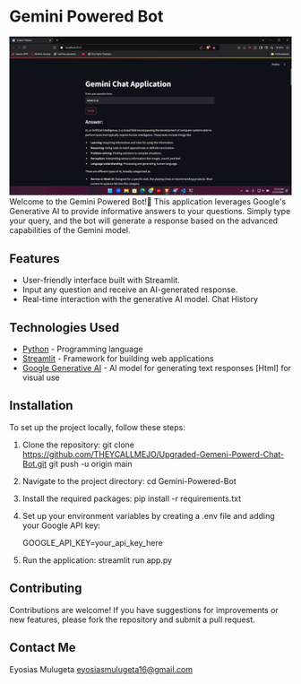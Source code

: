 # Gemini Powered Bot
![App's Demo](https://raw.githubusercontent.com/THEYCALLMEJO/Upgraded-Gemeni-Powerd-Chat-Bot/master/Demo.png)
Welcome to the Gemini Powered Bot!👋 This application leverages Google's Generative AI to provide informative answers to your questions. Simply type your query, and the bot will generate a response based on the advanced capabilities of the Gemini model.

## Features
- User-friendly interface built with Streamlit.
- Input any question and receive an AI-generated response.
- Real-time interaction with the generative AI model.
Chat History

## Technologies Used
- [Python](https://www.python.org/) - Programming language
- [Streamlit](https://streamlit.io/) - Framework for building web applications
- [Google Generative AI](https://cloud.google.com/generative-ai) - AI model for generating text responses
[Html] for visual use
## Installation
To set up the project locally, follow these steps:

1. Clone the repository:
      git clone https://github.com/THEYCALLMEJO/Upgraded-Gemeni-Powerd-Chat-Bot.git
git push -u origin main
2. Navigate to the project directory:
      cd Gemini-Powered-Bot
   
3. Install the required packages:
      pip install -r requirements.txt
   
4. Set up your environment variables by creating a .env file and adding your Google API key:
   
   GOOGLE_API_KEY=your_api_key_here
   
5. Run the application:
      streamlit run app.py
   

## Contributing
Contributions are welcome! If you have suggestions for improvements or new features, please fork the repository and submit a pull request.

## Contact Me 
Eyosias Mulugeta
eyosiasmulugeta16@gmail.com





